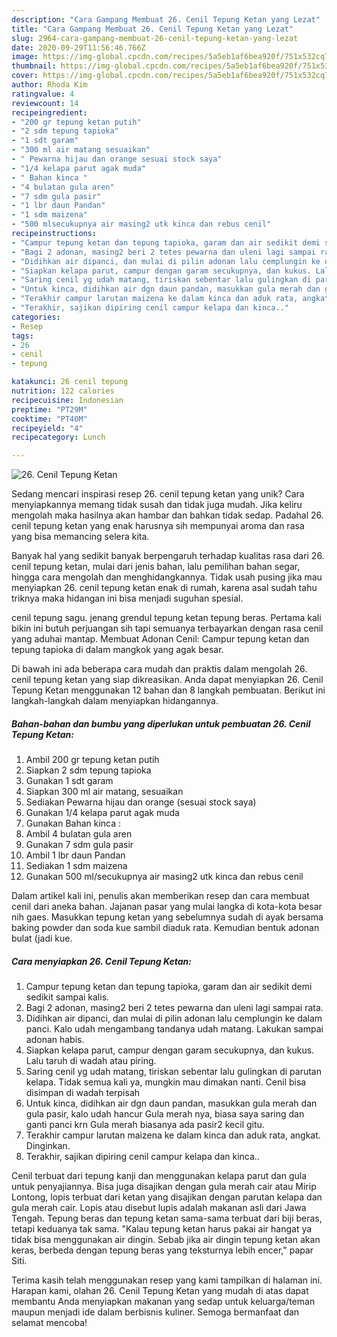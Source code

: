 ```yaml
---
description: "Cara Gampang Membuat 26. Cenil Tepung Ketan yang Lezat"
title: "Cara Gampang Membuat 26. Cenil Tepung Ketan yang Lezat"
slug: 2964-cara-gampang-membuat-26-cenil-tepung-ketan-yang-lezat
date: 2020-09-29T11:56:46.766Z
image: https://img-global.cpcdn.com/recipes/5a5eb1af6bea920f/751x532cq70/26-cenil-tepung-ketan-foto-resep-utama.jpg
thumbnail: https://img-global.cpcdn.com/recipes/5a5eb1af6bea920f/751x532cq70/26-cenil-tepung-ketan-foto-resep-utama.jpg
cover: https://img-global.cpcdn.com/recipes/5a5eb1af6bea920f/751x532cq70/26-cenil-tepung-ketan-foto-resep-utama.jpg
author: Rhoda Kim
ratingvalue: 4
reviewcount: 14
recipeingredient:
- "200 gr tepung ketan putih"
- "2 sdm tepung tapioka"
- "1 sdt garam"
- "300 ml air matang sesuaikan"
- " Pewarna hijau dan orange sesuai stock saya"
- "1/4 kelapa parut agak muda"
- " Bahan kinca "
- "4 bulatan gula aren"
- "7 sdm gula pasir"
- "1 lbr daun Pandan"
- "1 sdm maizena"
- "500 mlsecukupnya air masing2 utk kinca dan rebus cenil"
recipeinstructions:
- "Campur tepung ketan dan tepung tapioka, garam dan air sedikit demi sedikit sampai kalis."
- "Bagi 2 adonan, masing2 beri 2 tetes pewarna dan uleni lagi sampai rata."
- "Didihkan air dipanci, dan mulai di pilin adonan lalu cemplungin ke dalam panci. Kalo udah mengambang tandanya udah matang. Lakukan sampai adonan habis."
- "Siapkan kelapa parut, campur dengan garam secukupnya, dan kukus. Lalu taruh di wadah atau piring."
- "Saring cenil yg udah matang, tiriskan sebentar lalu gulingkan di parutan kelapa. Tidak semua kali ya, mungkin mau dimakan nanti. Cenil bisa disimpan di wadah terpisah"
- "Untuk kinca, didihkan air dgn daun pandan, masukkan gula merah dan gula pasir, kalo udah hancur Gula merah nya, biasa saya saring dan ganti panci krn Gula merah biasanya ada pasir2 kecil gitu."
- "Terakhir campur larutan maizena ke dalam kinca dan aduk rata, angkat. Dinginkan."
- "Terakhir, sajikan dipiring cenil campur kelapa dan kinca.."
categories:
- Resep
tags:
- 26
- cenil
- tepung

katakunci: 26 cenil tepung 
nutrition: 122 calories
recipecuisine: Indonesian
preptime: "PT29M"
cooktime: "PT40M"
recipeyield: "4"
recipecategory: Lunch

---
```



![26. Cenil Tepung Ketan](https://img-global.cpcdn.com/recipes/5a5eb1af6bea920f/751x532cq70/26-cenil-tepung-ketan-foto-resep-utama.jpg)

Sedang mencari inspirasi resep 26. cenil tepung ketan yang unik? Cara menyiapkannya memang tidak susah dan tidak juga mudah. Jika keliru mengolah maka hasilnya akan hambar dan bahkan tidak sedap. Padahal 26. cenil tepung ketan yang enak harusnya sih mempunyai aroma dan rasa yang bisa memancing selera kita.

Banyak hal yang sedikit banyak berpengaruh terhadap kualitas rasa dari 26. cenil tepung ketan, mulai dari jenis bahan, lalu pemilihan bahan segar, hingga cara mengolah dan menghidangkannya. Tidak usah pusing jika mau menyiapkan 26. cenil tepung ketan enak di rumah, karena asal sudah tahu triknya maka hidangan ini bisa menjadi suguhan spesial.

cenil tepung sagu. jenang grendul tepung ketan tepung beras. Pertama kali bikin ini butuh perjuangan sih tapi semuanya terbayarkan dengan rasa cenil yang aduhai mantap. Membuat Adonan Cenil: Campur tepung ketan dan tepung tapioka di dalam mangkok yang agak besar.


Di bawah ini ada beberapa cara mudah dan praktis dalam mengolah 26. cenil tepung ketan yang siap dikreasikan. Anda dapat menyiapkan 26. Cenil Tepung Ketan menggunakan 12 bahan dan 8 langkah pembuatan. Berikut ini langkah-langkah dalam menyiapkan hidangannya.

<!--inarticleads1-->

##### Bahan-bahan dan bumbu yang diperlukan untuk pembuatan 26. Cenil Tepung Ketan:

1. Ambil 200 gr tepung ketan putih
1. Siapkan 2 sdm tepung tapioka
1. Gunakan 1 sdt garam
1. Siapkan 300 ml air matang, sesuaikan
1. Sediakan  Pewarna hijau dan orange (sesuai stock saya)
1. Gunakan 1/4 kelapa parut agak muda
1. Gunakan  Bahan kinca :
1. Ambil 4 bulatan gula aren
1. Gunakan 7 sdm gula pasir
1. Ambil 1 lbr daun Pandan
1. Sediakan 1 sdm maizena
1. Gunakan 500 ml/secukupnya air masing2 utk kinca dan rebus cenil


Dalam artikel kali ini, penulis akan memberikan resep dan cara membuat cenil dari aneka bahan. Jajanan pasar yang mulai langka di kota-kota besar nih gaes. Masukkan tepung ketan yang sebelumnya sudah di ayak bersama baking powder dan soda kue sambil diaduk rata. Kemudian bentuk adonan bulat (jadi kue. 

<!--inarticleads2-->

##### Cara menyiapkan 26. Cenil Tepung Ketan:

1. Campur tepung ketan dan tepung tapioka, garam dan air sedikit demi sedikit sampai kalis.
1. Bagi 2 adonan, masing2 beri 2 tetes pewarna dan uleni lagi sampai rata.
1. Didihkan air dipanci, dan mulai di pilin adonan lalu cemplungin ke dalam panci. Kalo udah mengambang tandanya udah matang. Lakukan sampai adonan habis.
1. Siapkan kelapa parut, campur dengan garam secukupnya, dan kukus. Lalu taruh di wadah atau piring.
1. Saring cenil yg udah matang, tiriskan sebentar lalu gulingkan di parutan kelapa. Tidak semua kali ya, mungkin mau dimakan nanti. Cenil bisa disimpan di wadah terpisah
1. Untuk kinca, didihkan air dgn daun pandan, masukkan gula merah dan gula pasir, kalo udah hancur Gula merah nya, biasa saya saring dan ganti panci krn Gula merah biasanya ada pasir2 kecil gitu.
1. Terakhir campur larutan maizena ke dalam kinca dan aduk rata, angkat. Dinginkan.
1. Terakhir, sajikan dipiring cenil campur kelapa dan kinca..


Cenil terbuat dari tepung kanji dan menggunakan kelapa parut dan gula untuk penyajiannya. Bisa juga disajikan dengan gula merah cair atau Mirip Lontong, lopis terbuat dari ketan yang disajikan dengan parutan kelapa dan gula merah cair. Lopis atau disebut lupis adalah makanan asli dari Jawa Tengah. Tepung beras dan tepung ketan sama-sama terbuat dari biji beras, tetapi keduanya tak sama. &#34;Kalau tepung ketan harus pakai air hangat ya tidak bisa menggunakan air dingin. Sebab jika air dingin tepung ketan akan keras, berbeda dengan tepung beras yang teksturnya lebih encer,&#34; papar Siti. 

Terima kasih telah menggunakan resep yang kami tampilkan di halaman ini. Harapan kami, olahan 26. Cenil Tepung Ketan yang mudah di atas dapat membantu Anda menyiapkan makanan yang sedap untuk keluarga/teman maupun menjadi ide dalam berbisnis kuliner. Semoga bermanfaat dan selamat mencoba!
